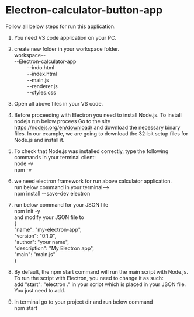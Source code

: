 # Electron-calculator-button-app
Follow all below steps for run this application.

1. You need VS code application on your PC.

2. create new folder in your workspace folder.<br>
    workspace--<br>
    --Electron-calculator-app <br>
        &nbsp;&nbsp;&nbsp;&nbsp;&nbsp;&nbsp;&nbsp;&nbsp;&nbsp;--indo.html<br>
        &nbsp;&nbsp;&nbsp;&nbsp;&nbsp;&nbsp;&nbsp;&nbsp;&nbsp;--index.html<br>
        &nbsp;&nbsp;&nbsp;&nbsp;&nbsp;&nbsp;&nbsp;&nbsp;&nbsp;--main.js<br>
        &nbsp;&nbsp;&nbsp;&nbsp;&nbsp;&nbsp;&nbsp;&nbsp;&nbsp;--renderer.js<br>
        &nbsp;&nbsp;&nbsp;&nbsp;&nbsp;&nbsp;&nbsp;&nbsp;&nbsp;--styles.css<br>
        
3. Open all above files in your VS code.

4. Before proceeding with Electron you need to install Node.js.
   To install nodejs run below procees
   Go to the site https://nodejs.org/en/download/ and download the necessary binary files. In our example, we are going to download the 32-bit setup files for Node.js and install it.

5. To check that Node.js was installed correctly, type the following commands in your terminal client:<br>
    node -v<br>
    npm -v<br>

   
6. we need electron framework for run above calculator application.<br>
   run below command in your terminal--><br>
   npm install --save-dev electron
   
7. run below command for your JSON file<br>
   npm init -y<br>
   and modify your JSON file to<br>
   {<br>
    "name": "my-electron-app",<br>
    "version": "0.1.0",<br>
    "author": "your name",<br>
    "description": "My Electron app",<br>
    "main": "main.js"<br>
}

8. By default, the npm start command will run the main script with Node.js. To run the script with Electron, you need to change it as such:<br>
    add "start": "electron ." in your script which is placed in your JSON file. You just need to add.
    
9. In terminal go to your project dir and run below command<br>
    npm start
   
